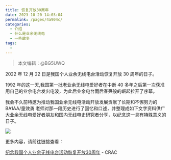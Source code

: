```yaml
---
title: 恢复开放30周年
date: 2023-10-20 14:03:04
permalink: /pages/4a904c/
categories:
  - 介绍
  - 什么是业余无线电
  - 一些故事
tags:
  - 
---
```

> 本文编辑：@BG5UWQ  

2022 年 12 月 22 日是我国个人业余无线电台活动恢复开放 30 周年的日子。

1992 年的这一天,我国第一批老业余无线电爱好者在中断 40 多年之后第一次获准用自己的业余电台发出电波，为此后业余电台雨后春笋般的崛起拉开了序幕。

我会不久前特邀为推动我国业余无线电活动开放发展贡献了长期和不懈努力的 BA1AA/童效勇 老师对那一段历史进行了回忆和口述，并整理成如下文字资料供广大业余无线电爱好者朋友和国内无线电史研究者分享，以纪念这一具有特殊意义的日子。  

![](/img/0101/1_02.png)  

更多内容，请前往链接查看：  

[纪念我国个人业余无线电台活动恢复开放30周年](https://mp.weixin.qq.com/s/OUfKNCljvVe7cFF2iJbdKw) - CRAC